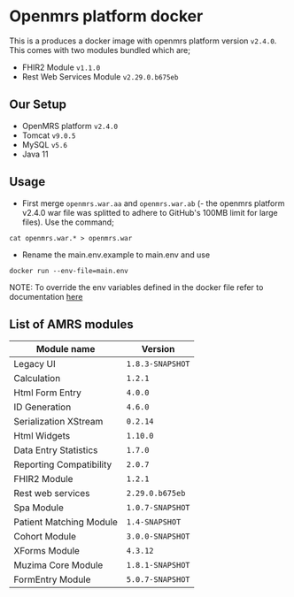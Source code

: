 # Openmrs platform docker
This is a produces a docker image with openmrs platform version `v2.4.0`. This comes with two modules bundled which are;
  - FHIR2 Module `v1.1.0`
  - Rest Web Services Module `v2.29.0.b675eb`
## Our Setup
  - OpenMRS platform `v2.4.0`
  - Tomcat `v9.0.5`
  - MySQL `v5.6`
  - Java 11
## Usage
- First merge `openmrs.war.aa` and `openmrs.war.ab` (- the openmrs platform v2.4.0 war file was splitted to adhere to GitHub's 100MB limit for large files). Use the command;
```
cat openmrs.war.* > openmrs.war
```
- Rename the main.env.example to main.env and use
```
docker run --env-file=main.env
```
NOTE: To override the env variables defined in the docker file refer to documentation [here](http://ryannickel.com/html/playing_with_docker_enviornment_variables.html)

## List of AMRS modules
Module name | Version 
--- | --- 
Legacy UI | `1.8.3-SNAPSHOT`
Calculation | `1.2.1`
Html Form Entry	| `4.0.0`
ID Generation | `4.6.0`
Serialization XStream |	`0.2.14`
Html Widgets | `1.10.0`
Data Entry Statistics |	`1.7.0`
Reporting Compatibility | `2.0.7`
FHIR2 Module | `1.2.1`
Rest web services | `2.29.0.b675eb`
Spa Module | `1.0.7-SNAPSHOT`
Patient Matching Module | `1.4-SNAPSHOT`
Cohort Module | `3.0.0-SNAPSHOT`
XForms Module | `4.3.12`
Muzima Core Module | `1.8.1-SNAPSHOT`
FormEntry Module | `5.0.7-SNAPSHOT`
